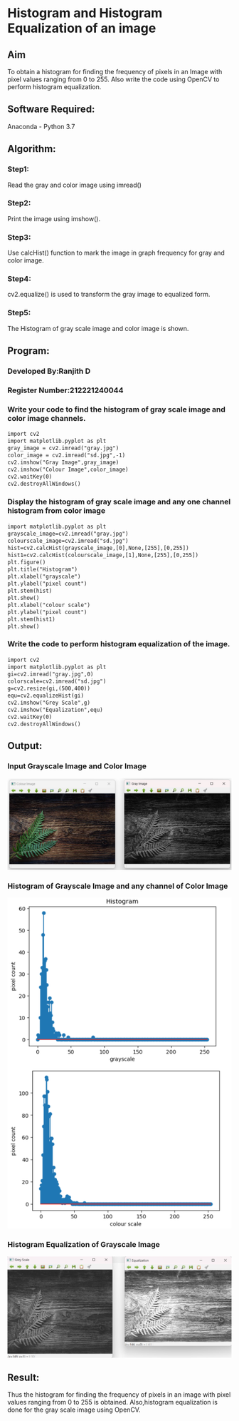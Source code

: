 # Histogram and Histogram Equalization of an image
## Aim
To obtain a histogram for finding the frequency of pixels in an Image with pixel values ranging from 0 to 255. Also write the code using OpenCV to perform histogram equalization.

## Software Required:
Anaconda - Python 3.7

## Algorithm:
### Step1:

Read the gray and color image using imread()
### Step2:

Print the image using imshow().
### Step3:

Use calcHist() function to mark the image in graph frequency for gray and color image.
### Step4:

cv2.equalize() is used to transform the gray image to equalized form.
### Step5:

The Histogram of gray scale image and color image is shown.
## Program:

### Developed By:Ranjith D
### Register Number:212221240044

### Write your code to find the histogram of gray scale image and color image channels.
~~~
import cv2
import matplotlib.pyplot as plt
gray_image = cv2.imread("gray.jpg")
color_image = cv2.imread("sd.jpg",-1)
cv2.imshow("Gray Image",gray_image)
cv2.imshow("Colour Image",color_image)
cv2.waitKey(0)
cv2.destroyAllWindows()
~~~
### Display the histogram of gray scale image and any one channel histogram from color image
~~~
import matplotlib.pyplot as plt 
grayscale_image=cv2.imread("gray.jpg")
colourscale_image=cv2.imread("sd.jpg")
hist=cv2.calcHist(grayscale_image,[0],None,[255],[0,255])
hist1=cv2.calcHist(colourscale_image,[1],None,[255],[0,255])
plt.figure()
plt.title("Histogram")
plt.xlabel("grayscale")
plt.ylabel("pixel count")
plt.stem(hist)
plt.show()
plt.xlabel("colour scale")
plt.ylabel("pixel count")
plt.stem(hist1)
plt.show()
~~~
### Write the code to perform histogram equalization of the image. 
~~~
import cv2
import matplotlib.pyplot as plt 
gi=cv2.imread("gray.jpg",0)
colorscale=cv2.imread("sd.jpg")
g=cv2.resize(gi,(500,400))
equ=cv2.equalizeHist(gi)
cv2.imshow("Grey Scale",g)
cv2.imshow("Equalization",equ)
cv2.waitKey(0)
cv2.destroyAllWindows()
~~~
## Output:
### Input Grayscale Image and Color Image
![](https://github.com/RanjithD18/Histogram-of-an-image/blob/main/1.png)

### Histogram of Grayscale Image and any channel of Color Image
![](https://github.com/RanjithD18/Histogram-of-an-image/blob/main/2.png)

### Histogram Equalization of Grayscale Image
![](https://github.com/RanjithD18/Histogram-of-an-image/blob/main/3.png)

## Result: 
Thus the histogram for finding the frequency of pixels in an image with pixel values ranging from 0 to 255 is obtained. Also,histogram equalization is done for the gray scale image using OpenCV.
